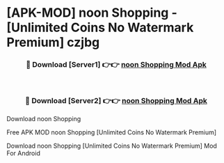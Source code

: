 # [APK-MOD] noon Shopping - [Unlimited Coins No Watermark Premium] czjbg



<div align="center">
<h3>🔴 Download [Server1] 👉👉 <a href="https://momento.my/?title=noon_Shopping">noon Shopping Mod Apk</a></h3><br>

<h3>🔴 Download [Server2] 👉👉 <a href="https://momento.my/?title=noon_Shopping">noon Shopping Mod Apk</a></h3>
</div>



Download noon Shopping 

Free APK MOD noon Shopping [Unlimited Coins No Watermark Premium]

Download noon Shopping [Unlimited Coins No Watermark Premium] Mod For Android
